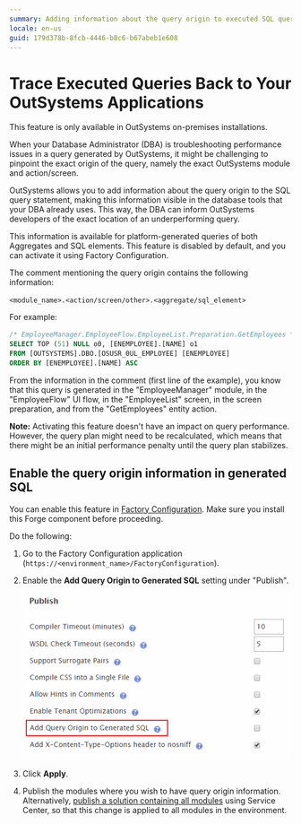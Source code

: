 ```yaml
---
summary: Adding information about the query origin to executed SQL queries allows you to trace underperforming queries back to your OutSystems applications.
locale: en-us
guid: 179d378b-8fcb-4446-b8c6-b67abeb1e608
---
```


# Trace Executed Queries Back to Your OutSystems Applications

<div class="info" markdown="1">

This feature is only available in OutSystems on-premises installations.

</div>

When your Database Administrator (DBA) is troubleshooting performance issues in a query generated by OutSystems, it might be challenging to pinpoint the exact origin of the query, namely the exact OutSystems module and action/screen. 

OutSystems allows you to add information about the query origin to the SQL query statement, making this information visible in the database tools that your DBA already uses. This way, the DBA can inform OutSystems developers of the exact location of an underperforming query.

This information is available for platform-generated queries of both Aggregates and SQL elements. This feature is disabled by default, and you can activate it using Factory Configuration.

The comment mentioning the query origin contains the following information: 

`<module_name>.<action/screen/other>.<aggregate/sql_element>`

For example:

```sql
/* EmployeeManager.EmployeeFlow.EmployeeList.Preparation.GetEmployees */
SELECT TOP (51) NULL o0, [ENEMPLOYEE].[NAME] o1
FROM [OUTSYSTEMS].DBO.[OSUSR_0UL_EMPLOYEE] [ENEMPLOYEE] 
ORDER BY [ENEMPLOYEE].[NAME] ASC 
```

From the information in the comment (first line of the example), you know that this query is generated in the "EmployeeManager" module, in the "EmployeeFlow" UI flow, in the "EmployeeList" screen, in the screen preparation, and from the "GetEmployees" entity action.

**Note:** Activating this feature doesn't have an impact on query performance. However, the query plan might need to be recalculated, which means that there might be an initial performance penalty until the query plan stabilizes.

## Enable the query origin information in generated SQL

You can enable this feature in [Factory Configuration](https://www.outsystems.com/forge/component-overview/25/factory-configuration). Make sure you install this Forge component before proceeding.

Do the following:

1. Go to the Factory Configuration application (`https://<environment_name>/FactoryConfiguration`).

1. Enable the **Add Query Origin to Generated SQL** setting under "Publish".
    
    ![](images/add-query-origin-fc.png)

1. Click **Apply**.

1. Publish the modules where you wish to have query origin information.  
Alternatively, [publish a solution containing all modules](https://success.outsystems.com/Support/Enterprise_Customers/Maintenance_and_Operations/Creating_and_using_an_%22All_Components%22_solution) using Service Center, so that this change is applied to all modules in the environment.
